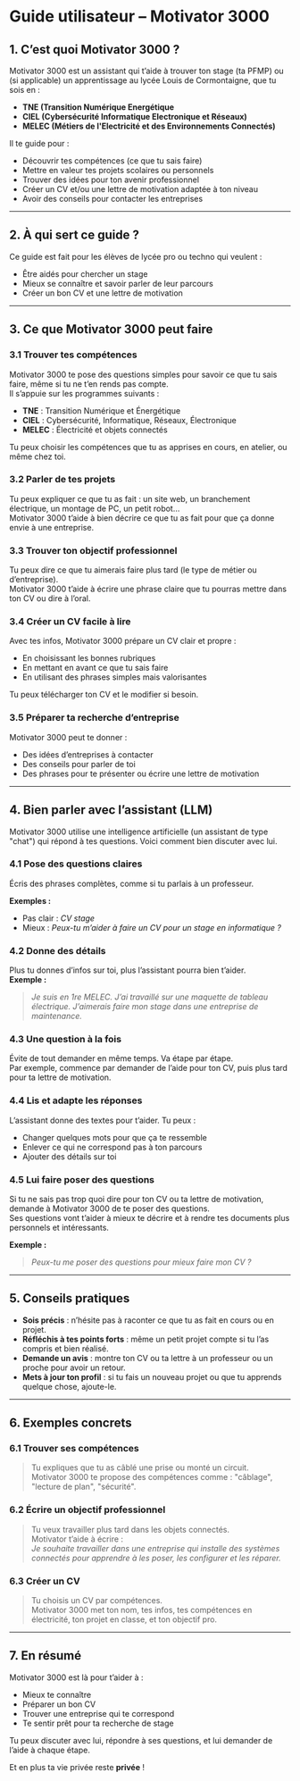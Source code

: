 # Guide utilisateur – Motivator 3000

## 1. C’est quoi Motivator 3000 ?

Motivator 3000 est un assistant qui t’aide à trouver ton stage (ta PFMP) ou (si applicable) un apprentissage au lycée Louis de Cormontaigne, que tu sois en : 

- **TNE (Transition Numérique Energétique**
- **CIEL (Cybersécurité Informatique Electronique et Réseaux)**
- **MELEC (Métiers de l'Electricité et des Environnements Connectés)**

Il te guide pour :

- Découvrir tes compétences (ce que tu sais faire)
- Mettre en valeur tes projets scolaires ou personnels
- Trouver des idées pour ton avenir professionnel
- Créer un CV et/ou une lettre de motivation adaptée à ton niveau
- Avoir des conseils pour contacter les entreprises

---

## 2. À qui sert ce guide ?

Ce guide est fait pour les élèves de lycée pro ou techno qui veulent :

- Être aidés pour chercher un stage
- Mieux se connaître et savoir parler de leur parcours
- Créer un bon CV et une lettre de motivation

---

## 3. Ce que Motivator 3000 peut faire

### 3.1 Trouver tes compétences

Motivator 3000 te pose des questions simples pour savoir ce que tu sais faire, même si tu ne t’en rends pas compte.  
Il s’appuie sur les programmes suivants :

- **TNE** : Transition Numérique et Énergétique  
- **CIEL** : Cybersécurité, Informatique, Réseaux, Électronique  
- **MELEC** : Électricité et objets connectés  

Tu peux choisir les compétences que tu as apprises en cours, en atelier, ou même chez toi.

### 3.2 Parler de tes projets

Tu peux expliquer ce que tu as fait : un site web, un branchement électrique, un montage de PC, un petit robot…  
Motivator 3000 t’aide à bien décrire ce que tu as fait pour que ça donne envie à une entreprise.

### 3.3 Trouver ton objectif professionnel

Tu peux dire ce que tu aimerais faire plus tard (le type de métier ou d’entreprise).  
Motivator 3000 t’aide à écrire une phrase claire que tu pourras mettre dans ton CV ou dire à l’oral.

### 3.4 Créer un CV facile à lire

Avec tes infos, Motivator 3000 prépare un CV clair et propre :

- En choisissant les bonnes rubriques
- En mettant en avant ce que tu sais faire
- En utilisant des phrases simples mais valorisantes

Tu peux télécharger ton CV et le modifier si besoin.

### 3.5 Préparer ta recherche d’entreprise

Motivator 3000 peut te donner :

- Des idées d’entreprises à contacter
- Des conseils pour parler de toi
- Des phrases pour te présenter ou écrire une lettre de motivation

---

## 4. Bien parler avec l’assistant (LLM)

Motivator 3000 utilise une intelligence artificielle (un assistant de type "chat") qui répond à tes questions. Voici comment bien discuter avec lui.

### 4.1 Pose des questions claires

Écris des phrases complètes, comme si tu parlais à un professeur.

**Exemples :**  
- Pas clair : *CV stage*  
- Mieux : *Peux-tu m’aider à faire un CV pour un stage en informatique ?*

### 4.2 Donne des détails

Plus tu donnes d’infos sur toi, plus l’assistant pourra bien t’aider.  
**Exemple :**  
> *Je suis en 1re MELEC. J’ai travaillé sur une maquette de tableau électrique. J’aimerais faire mon stage dans une entreprise de maintenance.*

### 4.3 Une question à la fois

Évite de tout demander en même temps. Va étape par étape.  
Par exemple, commence par demander de l’aide pour ton CV, puis plus tard pour ta lettre de motivation.

### 4.4 Lis et adapte les réponses

L’assistant donne des textes pour t’aider. Tu peux :

- Changer quelques mots pour que ça te ressemble
- Enlever ce qui ne correspond pas à ton parcours
- Ajouter des détails sur toi

### 4.5 Lui faire poser des questions

Si tu ne sais pas trop quoi dire pour ton CV ou ta lettre de motivation, demande à Motivator 3000 de te poser des questions.  
Ses questions vont t’aider à mieux te décrire et à rendre tes documents plus personnels et intéressants.

**Exemple :**  
> *Peux-tu me poser des questions pour mieux faire mon CV ?*

---

## 5. Conseils pratiques

- **Sois précis** : n’hésite pas à raconter ce que tu as fait en cours ou en projet.  
- **Réfléchis à tes points forts** : même un petit projet compte si tu l’as compris et bien réalisé.  
- **Demande un avis** : montre ton CV ou ta lettre à un professeur ou un proche pour avoir un retour.  
- **Mets à jour ton profil** : si tu fais un nouveau projet ou que tu apprends quelque chose, ajoute-le.

---

## 6. Exemples concrets

### 6.1 Trouver ses compétences
> Tu expliques que tu as câblé une prise ou monté un circuit.  
> Motivator 3000 te propose des compétences comme : "câblage", "lecture de plan", "sécurité".

### 6.2 Écrire un objectif professionnel
> Tu veux travailler plus tard dans les objets connectés.  
> Motivator t’aide à écrire :  
> *Je souhaite travailler dans une entreprise qui installe des systèmes connectés pour apprendre à les poser, les configurer et les réparer.*

### 6.3 Créer un CV
> Tu choisis un CV par compétences.  
> Motivator 3000 met ton nom, tes infos, tes compétences en électricité, ton projet en classe, et ton objectif pro.

---

## 7. En résumé

Motivator 3000 est là pour t’aider à :

- Mieux te connaître  
- Préparer un bon CV  
- Trouver une entreprise qui te correspond  
- Te sentir prêt pour ta recherche de stage  

Tu peux discuter avec lui, répondre à ses questions, et lui demander de l’aide à chaque étape.

Et en plus ta vie privée reste **privée** ! 
